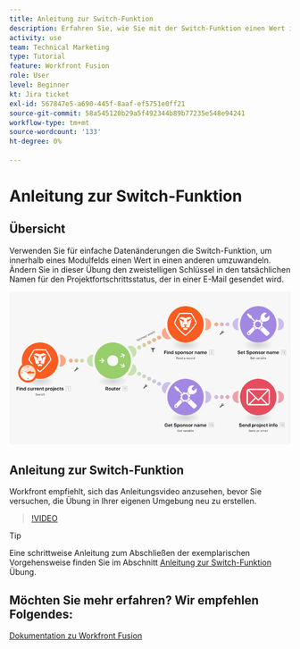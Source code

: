 ```yaml
---
title: Anleitung zur Switch-Funktion
description: Erfahren Sie, wie Sie mit der Switch-Funktion einen Wert in einem Modulfeld in einen anderen umwandeln können. [!DNL Adobe Workfront Fusion].
activity: use
team: Technical Marketing
type: Tutorial
feature: Workfront Fusion
role: User
level: Beginner
kt: Jira ticket
exl-id: 567847e5-a690-445f-8aaf-ef5751e0ff21
source-git-commit: 58a545120b29a5f492344b89b77235e548e94241
workflow-type: tm+mt
source-wordcount: '133'
ht-degree: 0%

---
```


# Anleitung zur Switch-Funktion

## Übersicht

Verwenden Sie für einfache Datenänderungen die Switch-Funktion, um innerhalb eines Modulfelds einen Wert in einen anderen umzuwandeln. Ändern Sie in dieser Übung den zweistelligen Schlüssel in den tatsächlichen Namen für den Projektfortschrittsstatus, der in einer E-Mail gesendet wird.

![Ein Bild mit der Switch-Funktion](assets/beyond-basic-modules-3.png)

## Anleitung zur Switch-Funktion

Workfront empfiehlt, sich das Anleitungsvideo anzusehen, bevor Sie versuchen, die Übung in Ihrer eigenen Umgebung neu zu erstellen.

>[!VIDEO](https://video.tv.adobe.com/v/335289/?quality=12)

>[!TIP]
>
>Eine schrittweise Anleitung zum Abschließen der exemplarischen Vorgehensweise finden Sie im Abschnitt [Anleitung zur Switch-Funktion](https://experienceleague.adobe.com/docs/workfront-learn/tutorials-workfront/fusion/exercises/switch-function.html?lang=en) Übung.


## Möchten Sie mehr erfahren? Wir empfehlen Folgendes:

[Dokumentation zu Workfront Fusion](https://experienceleague.adobe.com/docs/workfront/using/adobe-workfront-fusion/workfront-fusion-2.html?lang=en)
